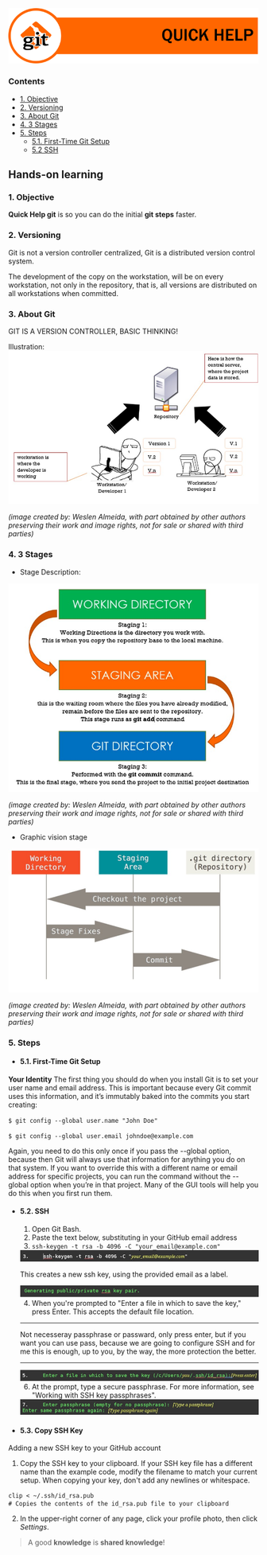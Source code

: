 <img src="https://github.com/weslen02/git-quick-help-to-start/blob/master/img/GIT%20TITLE%20ICON%20QUICK%20HELP.png" alt="Title Git Quick Help" class="center">


  ### Contents
- [1. Objective](#1-objective)
- [2. Versioning](#2-versioning)
- [3. About Git](#3-about-git)
- [4. 3 Stages](#4-3-stages)
- [5. Steps](#5-steps)
  - [5.1. First-Time Git Setup](#51-first-time-git-setup)
  - [5.2 SSH](#52-ssh)

## Hands-on learning

 ### 1. Objective
**Quick Help git** is so you can do the initial **git steps** faster.

### 2. Versioning
Git is not a version controller centralized, Git is a distributed version control system.

The development of the copy on the workstation, will be on every workstation, not only in the repository, that is, all versions are distributed on all workstations when committed.

### 3. About Git
GIT IS A VERSION CONTROLLER, BASIC THINKING!

Illustration:
<img src="https://github.com/weslen02/git-quick-help-to-start/blob/master/img/illustration.jpg" class="center">

*(image created by: Weslen Almeida, with part obtained by other authors preserving their work and image rights, not for sale or shared with third parties)*

### 4. 3 Stages
- Stage Description:
<img src="https://github.com/weslen02/git-quick-help-to-start/blob/master/img/stages-description.jpg" class="center">

*(image created by: Weslen Almeida, with part obtained by other authors preserving their work and image rights, not for sale or shared with third parties)*

- Graphic vision stage
<img src="https://github.com/weslen02/git-quick-help-to-start/blob/master/img/graphic-vision-stage.jpg" class="center">

*(image created by: Weslen Almeida, with part obtained by other authors preserving their work and image rights, not for sale or shared with third parties)*

### 5. Steps
  - #### 5.1. First-Time Git Setup
**Your Identity**
The first thing you should do when you install Git is to set your user name and email address. This is important because every Git commit uses this information, and it’s immutably baked into the commits you start creating:

`$ git config --global user.name "John Doe"`

`$ git config --global user.email johndoe@example.com`

Again, you need to do this only once if you pass the --global option, because then Git will always use that information for anything you do on that system. If you want to override this with a different name or email address for specific projects, you can run the command without the --global option when you’re in that project.
Many of the GUI tools will help you do this when you first run them.

- #### 5.2. SSH
  1. Open Git Bash.
  2. Paste the text below, substituting in your GitHub email address
  3. `ssh-keygen -t rsa -b 4096 -C "your_email@example.com"`

  <img src="https://github.com/weslen02/git-quick-help-to-start/blob/master/img/5-2-ssh-iii.jpg" class="center">
  
  This creates a new ssh key, using the provided email as a label.
  
  <img src="https://github.com/weslen02/git-quick-help-to-start/blob/master/img/5-2-ssh-img01.jpg" class="center">

  4.	When you're prompted to "Enter a file in which to save the key," press Enter. This accepts the default file location.

  ---
  Not necesseray passphrase or passward, only press enter, but if you want you can use pass, because we are going to configure SSH and for me this is enough, up to you, by the way, the more protection the better.
  ***
  
  <img src="https://github.com/weslen02/git-quick-help-to-start/blob/master/img/5-2-ssh-v.jpg" class="center">

  6.	At the prompt, type a secure passphrase. For more information, see "Working with SSH key passphrases".
  
  <img src="https://github.com/weslen02/git-quick-help-to-start/blob/master/img/5-2-ssh-vii.jpg" class="center">

- #### 5.3. Copy SSH Key
Adding a new SSH key to your GitHub account

1.	Copy the SSH key to your clipboard.
If your SSH key file has a different name than the example code, modify the filename to match your current setup. When copying your key, don't add any newlines or whitespace.

```console
clip < ~/.ssh/id_rsa.pub
# Copies the contents of the id_rsa.pub file to your clipboard
```

2.	In the upper-right corner of any page, click your profile photo, then click *Settings*.

> A good **knowledge** is **shared knowledge**!
